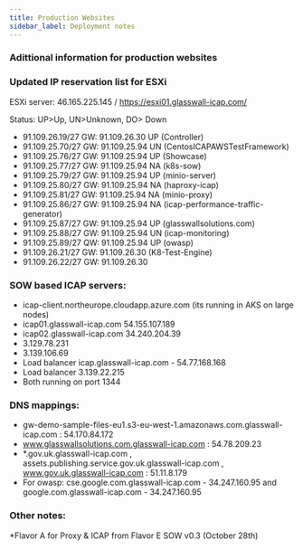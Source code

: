 ```yaml
---
title: Production Websites
sidebar_label: Deployment notes
---
```


### Adittional information for production websites

### Updated IP reservation list for ESXi
ESXi server: 46.165.225.145 / https://esxi01.glasswall-icap.com/

Status: UP>Up, UN>Unknown, DO> Down
- 91.109.26.19/27	GW: 91.109.26.30 UP (Controller)
- 91.109.25.70/27	GW: 91.109.25.94 UN (CentosICAPAWSTestFramework)
- 91.109.25.76/27	GW: 91.109.25.94 UP (Showcase)
- 91.109.25.77/27	GW: 91.109.25.94 NA (k8s-sow)
- 91.109.25.79/27	GW: 91.109.25.94 UP (minio-server)
- 91.109.25.80/27	GW: 91.109.25.94 NA (haproxy-icap)
- 91.109.25.81/27	GW: 91.109.25.94 NA (minio-proxy)
- 91.109.25.86/27	GW: 91.109.25.94 NA (icap-performance-traffic-generator)
- 91.109.25.87/27	GW: 91.109.25.94 UP (glasswallsolutions.com)
- 91.109.25.88/27	GW: 91.109.25.94 UN (icap-monitoring)
- 91.109.25.89/27   QW: 91.109.25.94 UP (owasp)
- 91.109.26.21/27	GW: 91.109.26.30 (K8-Test-Engine)
- 91.109.26.22/27	GW: 91.109.26.30



### SOW based ICAP servers:
- icap-client.northeurope.cloudapp.azure.com (its running in AKS on large nodes)
- icap01.glasswall-icap.com	54.155.107.189
- icap02.glasswall-icap.com	34.240.204.39
- 3.129.78.231
- 3.139.106.69
- Load balancer icap.glasswall-icap.com - 54.77.168.168
- Load balancer 3.139.22.215
- Both running on port 1344

### DNS mappings:
- gw-demo-sample-files-eu1.s3-eu-west-1.amazonaws.com.glasswall-icap.com : 54.170.84.172
- www.glasswallsolutions.com.glasswall-icap.com : 54.78.209.23
- *.gov.uk.glasswall-icap.com , assets.publishing.service.gov.uk.glasswall-icap.com , www.gov.uk.glasswall-icap.com : 51.11.8.179
- For owasp: cse.google.com.glasswall-icap.com - 34.247.160.95 and google.com.glasswall-icap.com - 34.247.160.95

### Other notes:
*Flavor A for Proxy & ICAP from Flavor E SOW v0.3 (October 28th)

